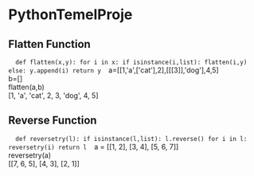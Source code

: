 # PythonTemelProje
## Flatten Function
` ` ` 
def flatten(x,y):
	for i in x:
		if isinstance(i,list):
			flatten(i,y)
		else:
			y.append(i)
	return y
` ` ` 
a=[[1,'a',['cat'],2],[[[3]],'dog'],4,5]\
b=[]\
flatten(a,b)\
[1, 'a', 'cat', 2, 3, 'dog', 4, 5]

## Reverse Function
` ` ` 
def reversetry(l):
	if isinstance(l,list):
		l.reverse()
		for i in l:
			reversetry(i)
	return l
` ` ` 
a = [[1, 2], [3, 4], [5, 6, 7]]\
reversetry(a)\
[[7, 6, 5], [4, 3], [2, 1]]
